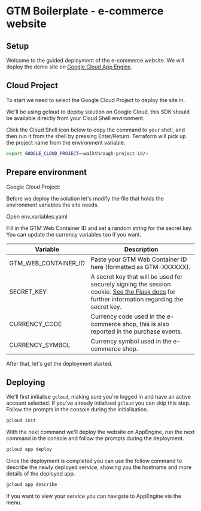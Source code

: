 # GTM Boilerplate - e-commerce website

## Setup

Welcome to the guided deployment of the e-commerce website. We will deploy the
demo site on [Google Cloud App Engine](https://cloud.google.com/appengine).

## Cloud Project

To start we need to select the Google Cloud Project to deploy the site in.

We'll be using gcloud to deploy solution on Google Cloud, this SDK should be
available directly from your Cloud Shell environment.

<walkthrough-project-setup></walkthrough-project-setup>

Click the Cloud Shell icon below to copy the command to your shell, and then run
it from the shell by pressing Enter/Return. Terraform will pick up the project
name from the environment variable.

```bash
export GOOGLE_CLOUD_PROJECT=<walkthrough-project-id/>
```

## Prepare environment

Google Cloud Project: <walkthrough-project-id/>

Before we deploy the solution let's modify the file that holds the environment
variables the site needs.

Open <walkthrough-editor-open-file filePath="./env_variables.yaml">
env_variables.yaml</walkthrough-editor-open-file>

Fill in the GTM Web Container ID and set a random string for the secret key. You
can update the currency variables too if you want.

Variable             | Description
-------------------- | -----------
GTM_WEB_CONTAINER_ID | Paste your GTM Web Container ID here (formatted as GTM-XXXXXX).
SECRET_KEY           | A secret key that will be used for securely signing the session cookie. [See the Flask docs](https://flask.palletsprojects.com/en/2.1.x/config/#SECRET_KEY) for further information regarding the secret key.
CURRENCY_CODE        | Currency code used in the e-commerce shop, this is also reported in the purchase events.
CURRENCY_SYMBOL      | Currency symbol used in the e-commerce shop.

After that, let's get the deployment started.

## Deploying

We'll first initialise `gcloud`, making sure you're logged in and have an
active account selected. If you've already intialised `gcloud` you can skip
this step. Follow the prompts in the console during the initialisation.
```bash
gcloud init
```

With the next command we'll deploy the website on AppEngine, run the next
command in the console and follow the prompts during the deployment.
```bash
gcloud app deploy
```

Once the deployment is completed you can use the follow command to describe the
newly deployed service, showing you the hostname and more details of the
deployed app.
```bash
gcloud app describe
```

If you want to view your service you can navigate to
<walkthrough-menu-navigation sectionId="APPENGINE_SECTION">AppEngine</walkthrough-menu-navigation>
via the menu.
